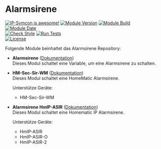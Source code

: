 # Alarmsirene  

[![IP-Symcon is awesome!](https://img.shields.io/badge/IP--Symcon-5.5-blue.svg)](https://www.symcon.de)
[![Module Version](https://img.shields.io/badge/Module_Version-5.1-blue.svg)]()
[![Module Build](https://img.shields.io/badge/Module_Build-14-blue.svg)]()
[![Module Date](https://img.shields.io/badge/Module_Date-20210512-blue.svg)]()  
[![Check Style](https://github.com/ubittner/Alarmsirene/workflows/Check%20Style/badge.svg)](https://github.com/ubittner/Alarmsirene/actions)
[![Run Tests](https://github.com/ubittner/Alarmsirene/workflows/Run%20Tests/badge.svg)](https://github.com/ubittner/Alarmsirene/actions)  
[![License](https://img.shields.io/badge/License-CC%20BY--NC--SA%204.0-green.svg)](https://creativecommons.org/licenses/by-nc-sa/4.0/)  

Folgende Module beinhaltet das Alarmsirene Repository:  

- __Alarmsirene__ ([Dokumentation](Alarmsirene))  
    Dieses Modul schaltet eine Variable, um eine Alarmsirene zu schalten.  
  
- __HM-Sec-Sir-WM__ ([Dokumentation](HM-Sec-Sir-WM))  
    Dieses Modul schaltet eine HomeMatic Alarmsirene.  
    
    Unterstütze Geräte:
    * HM-Sec-Sir-WM  
  
- __Alarmsirene HmIP-ASIR__ ([Dokumentation](HmIP-ASIR))  
  Dieses Modul schaltet eine Homematic IP Alarmsirene.

  Unterstütze Geräte:
    * HmIP-ASIR
    * HmIP-ASIR-O
    * HmIP-ASIR-2